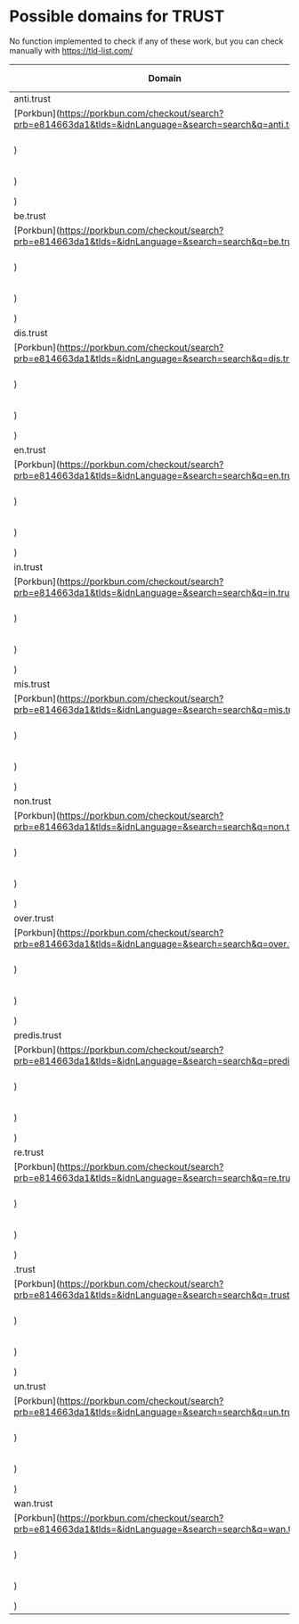 # Possible domains for TRUST

No function implemented to check if any of these work, but you can check manually with https://tld-list.com/

| Domain | Porkbun | NameCheap | Google Domains |
|---|---|---|---|
| anti.trust | [Porkbun](https://porkbun.com/checkout/search?prb=e814663da1&tlds=&idnLanguage=&search=search&q=anti.trust) | [Namecheap](https://www.namecheap.com/domains/registration/results/?domain=anti.trust) | [Google](https://domains.google.com/registrar/search?searchTerm=anti.trust) |
| be.trust | [Porkbun](https://porkbun.com/checkout/search?prb=e814663da1&tlds=&idnLanguage=&search=search&q=be.trust) | [Namecheap](https://www.namecheap.com/domains/registration/results/?domain=be.trust) | [Google](https://domains.google.com/registrar/search?searchTerm=be.trust) |
| dis.trust | [Porkbun](https://porkbun.com/checkout/search?prb=e814663da1&tlds=&idnLanguage=&search=search&q=dis.trust) | [Namecheap](https://www.namecheap.com/domains/registration/results/?domain=dis.trust) | [Google](https://domains.google.com/registrar/search?searchTerm=dis.trust) |
| en.trust | [Porkbun](https://porkbun.com/checkout/search?prb=e814663da1&tlds=&idnLanguage=&search=search&q=en.trust) | [Namecheap](https://www.namecheap.com/domains/registration/results/?domain=en.trust) | [Google](https://domains.google.com/registrar/search?searchTerm=en.trust) |
| in.trust | [Porkbun](https://porkbun.com/checkout/search?prb=e814663da1&tlds=&idnLanguage=&search=search&q=in.trust) | [Namecheap](https://www.namecheap.com/domains/registration/results/?domain=in.trust) | [Google](https://domains.google.com/registrar/search?searchTerm=in.trust) |
| mis.trust | [Porkbun](https://porkbun.com/checkout/search?prb=e814663da1&tlds=&idnLanguage=&search=search&q=mis.trust) | [Namecheap](https://www.namecheap.com/domains/registration/results/?domain=mis.trust) | [Google](https://domains.google.com/registrar/search?searchTerm=mis.trust) |
| non.trust | [Porkbun](https://porkbun.com/checkout/search?prb=e814663da1&tlds=&idnLanguage=&search=search&q=non.trust) | [Namecheap](https://www.namecheap.com/domains/registration/results/?domain=non.trust) | [Google](https://domains.google.com/registrar/search?searchTerm=non.trust) |
| over.trust | [Porkbun](https://porkbun.com/checkout/search?prb=e814663da1&tlds=&idnLanguage=&search=search&q=over.trust) | [Namecheap](https://www.namecheap.com/domains/registration/results/?domain=over.trust) | [Google](https://domains.google.com/registrar/search?searchTerm=over.trust) |
| predis.trust | [Porkbun](https://porkbun.com/checkout/search?prb=e814663da1&tlds=&idnLanguage=&search=search&q=predis.trust) | [Namecheap](https://www.namecheap.com/domains/registration/results/?domain=predis.trust) | [Google](https://domains.google.com/registrar/search?searchTerm=predis.trust) |
| re.trust | [Porkbun](https://porkbun.com/checkout/search?prb=e814663da1&tlds=&idnLanguage=&search=search&q=re.trust) | [Namecheap](https://www.namecheap.com/domains/registration/results/?domain=re.trust) | [Google](https://domains.google.com/registrar/search?searchTerm=re.trust) |
| .trust | [Porkbun](https://porkbun.com/checkout/search?prb=e814663da1&tlds=&idnLanguage=&search=search&q=.trust) | [Namecheap](https://www.namecheap.com/domains/registration/results/?domain=.trust) | [Google](https://domains.google.com/registrar/search?searchTerm=.trust) |
| un.trust | [Porkbun](https://porkbun.com/checkout/search?prb=e814663da1&tlds=&idnLanguage=&search=search&q=un.trust) | [Namecheap](https://www.namecheap.com/domains/registration/results/?domain=un.trust) | [Google](https://domains.google.com/registrar/search?searchTerm=un.trust) |
| wan.trust | [Porkbun](https://porkbun.com/checkout/search?prb=e814663da1&tlds=&idnLanguage=&search=search&q=wan.trust) | [Namecheap](https://www.namecheap.com/domains/registration/results/?domain=wan.trust) | [Google](https://domains.google.com/registrar/search?searchTerm=wan.trust) |
